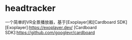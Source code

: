 # headtracker
一个简单的VR全景播放器，基于[Exoplayer]和[Cardboard SDK]
[Exoplayer]:https://exoplayer.dev/
[Cardboard SDK]:https://github.com/googlevr/cardboard